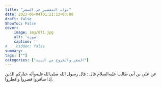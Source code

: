 ```yaml
---
title: "ثواب التقصير في السفر"
date: 2023-06-04T01:21:13+03:00
draft: false
ShowToc: False
cover:
    image: img/071.jpg
    alt: 'صورة'
    caption: ''
#    hidden: false
summary: 
tags: [""]
categories: ["السفر والخروج من البيت"]
---
```

عن علي بن أبي
طالب عليه‌السلام قال : قال رسول الله صلى‌الله‌عليه‌وآله خياركم الذين إذا سافروا قصروا
وأفطروا.

